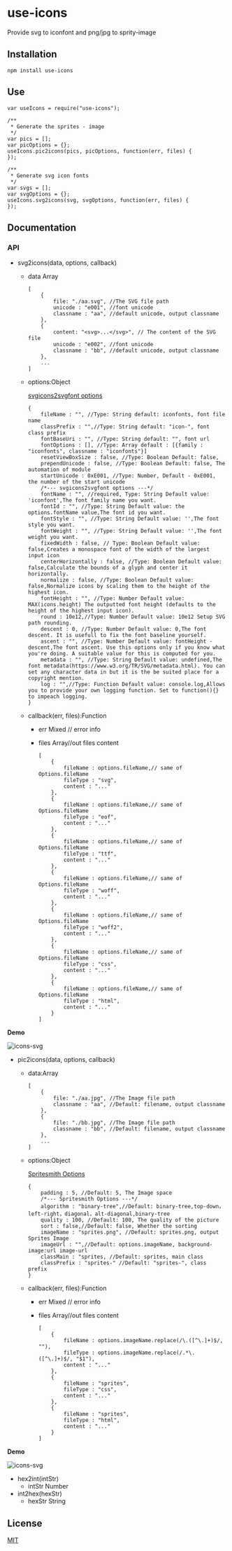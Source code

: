 # use-icons
Provide svg  to iconfont and png/jpg to sprity-image


## Installation

`npm install use-icons`

## Use

```
var useIcons = require("use-icons");

/**
 * Generate the sprites - image
 */
var pics = []; 
var picOptions = {};
useIcons.pic2icons(pics, picOptions, function(err, files) {
});

/**
 * Generate svg icon fonts
 */
var svgs = [];
var svgOptions = {};
useIcons.svg2icons(svg, svgOptions, function(err, files) {
});
```

## Documentation

### API

* svg2icons(data, options, callback)
    * data Array
    
        ```
        [
            {
                file: "./aa.svg", //The SVG file path
                unicode : "e001", //font unicode
                classname : "aa", //default unicode, output classname
            },
            {
                content: "<svg>...</svg>", // The content of the SVG file
                unicode : "e002", //font unicode
                classname : "bb", //default unicode, output classname
            },
            ...
        ]
        ```
    * options:Object
        
        [svgicons2svgfont options](https://github.com/nfroidure/svgicons2svgfont#new-svgicons2svgfontstreamoptions)
    
        ```
        {
            fileName : "", //Type: String default: iconfonts, font file name
            classPrefix : "",//Type: String default: "icon-", font class prefix
            fontBaseUri : "", //Type: String default: "", font url
            fontOptions : [], //Type: Array default : [{family : "iconfonts", classname : "iconfonts"}]
            resetViewBoxSize : false, //Type: Boolean Default: false, 
            prependUnicode : false, //Type: Boolean Default: false, The automation of module
            startUnicode : 0xE001, //Type: Number, Default - 0xE001, the number of the start unicode
            /*--- svgicons2svgfont options ---*/
            fontName : "", //required, Type: String Default value: 'iconfont',The font family name you want.
            fontId : "", //Type: String Default value: the options.fontName value,The font id you want.
            fontStyle : "", //Type: String Default value: '',The font style you want.
            fontWeight : "", //Type: String Default value: '',The font weight you want.
            fixedWidth : false, // Type: Boolean Default value: false,Creates a monospace font of the width of the largest input icon
            centerHorizontally : false, //Type: Boolean Default value: false,Calculate the bounds of a glyph and center it horizontally.
            normalize : false, //Type: Boolean Default value: false,Normalize icons by scaling them to the height of the highest icon.
            fontHeight : "", //Type: Number Default value: MAX(icons.height) The outputted font height (defaults to the height of the highest input icon).
            round : 10e12,//Type: Number Default value: 10e12 Setup SVG path rounding.
            descent : 0, //Type: Number Default value: 0,The font descent. It is usefull to fix the font baseline yourself.
            ascent : "", //Type: Number Default value: fontHeight - descent,The font ascent. Use this options only if you know what you're doing. A suitable value for this is computed for you.
            metadata : "", //Type: String Default value: undefined,The font metadata(https://www.w3.org/TR/SVG/metadata.html). You can set any character data in but it is the be suited place for a copyright mention.
            log : "",//Type: Function Default value: console.log,Allows you to provide your own logging function. Set to function(){} to impeach logging.
        }
        ```
    * callback(err, files):Function
        * err Mixed // error info
        * files Array//out files content
        
            ```
            [
                {
                    fileName : options.fileName,// same of Options.fileName
                    fileType : "svg",
                    content : "..."
                },
                {
                    fileName : options.fileName,// same of Options.fileName
                    fileType : "eof",
                    content : "..."
                },
                {
                    fileName : options.fileName,// same of Options.fileName
                    fileType : "ttf",
                    content : "..."
                },
                {
                    fileName : options.fileName,// same of Options.fileName
                    fileType : "woff",
                    content : "..."
                },
                {
                    fileName : options.fileName,// same of Options.fileName
                    fileType : "woff2",
                    content : "..."
                },
                {
                    fileName : options.fileName,// same of Options.fileName
                    fileType : "css",
                    content : "..."
                },
                {
                    fileName : options.fileName,// same of Options.fileName
                    fileType : "html",
                    content : "..."
                }
            ]
            ```
  
 __Demo__
 
![icons-svg](./icons-svg.png)

* pic2icons(data, options, callback)
    * data:Array
    
        ```
        [
            {
                file: "./aa.jpg", //The Image file path
                classname : "aa", //Default: filename, output classname
            },
            {
                file: "./bb.jpg", //The Image file path
                classname : "bb", //Default: filename, output classname
            },
            ...
        ]
        ```
    * options:Object
    
        [Spritesmith Options](https://github.com/Ensighten/spritesmith#algorithms)
    
        ```
        {
            padding : 5, //Default: 5, The Image space
            /*--- Spritesmith Options ---*/
            algorithm : "binary-tree",//Default: binary-tree,top-down，left-right，diagonal，alt-diagonal,binary-tree
            quality : 100, //Default: 100, The quality of the picture
            sort : false,//Default: false, Whether the sorting
            imageName : "sprites.png", //Default: sprites.png, output Sprites Image
            imageUrl : "",//Default: options.imageName, background-image:url image-url
            classMain : "sprites, //Default: sprites, main class
            classPrefix : "sprites-" //Default: "sprites-", class prefix
        }
        ```
    * callback(err, files):Function
        * err Mixed // error info
        * files Array//out files content
        
            ```
            [
                {
                    fileName : options.imageName.replace(/\.([^\.]+)$/, ""),
                    fileType : options.imageName.replace(/.*\.([^\.]+)$/, "$1"),
                    content : "..."
                },
                {
                    fileName : "sprites",
                    fileType : "css",
                    content : "..."
                },
                {
                    fileName : "sprites",
                    fileType : "html",
                    content : "..."
                }
            ]
            ```
    
 __Demo__
 
![icons-svg](./icons-svg.png)

* hex2int(intStr)
    * intStr Number
* int2hex(hexStr)
    * hexStr String
    
## License

[MIT](./LICENSE)